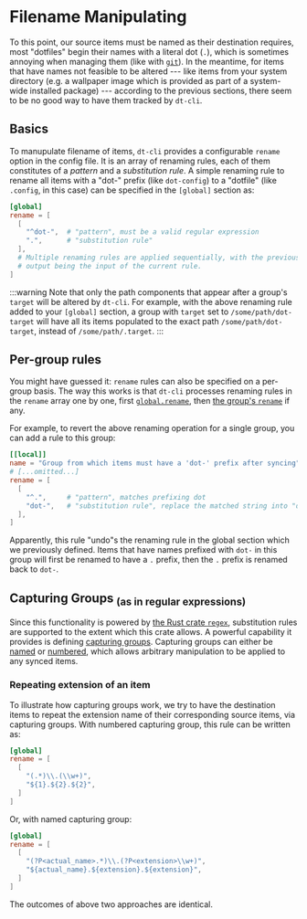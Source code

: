 # Filename Manipulating

To this point, our source items must be named as their destination requires,
most "dotfiles" begin their names with a literal dot (`.`), which is sometimes
annoying when managing them (like with [`git`]).  In the meantime, for items
that have names not feasible to be altered --- like items from your system
directory (e.g. a wallpaper image which is provided as part of a system-wide
installed package) --- according to the previous sections, there seem to be no
good way to have them tracked by `dt-cli`.

## Basics

To manupulate filename of items, `dt-cli` provides a configurable `rename`
option in the config file.  It is an array of renaming rules, each of them
constitutes of a _pattern_ and a _substitution rule_.  A simple renaming rule
to rename all items with a "dot-" prefix (like `dot-config`) to a "dotfile"
(like `.config`, in this case) can be specified in the `[global]` section as:

```toml
[global]
rename = [
  [
    "^dot-",  # "pattern", must be a valid regular expression
    ".",      # "substitution rule"
  ],
  # Multiple renaming rules are applied sequentially, with the previous rule's
  # output being the input of the current rule.
]
```

:::warning
Note that only the path components that appear after a group's `target` will
be altered by `dt-cli`.  For example, with the above renaming rule added to
your `[global]` section, a group with `target` set to `/some/path/dot-target`
will have all its items populated to the exact path `/some/path/dot-target`,
instead of `/some/path/.target`.
:::

## Per-group rules

You might have guessed it: `rename` rules can also be specified on a per-group
basis.  The way this works is that `dt-cli` processes renaming rules in the
`rename` array one by one, first [`global.rename`], then [the group's `rename`]
if any.

For example, to revert the above renaming operation for a single group, you
can add a rule to this group:

```toml
[[local]]
name = "Group from which items must have a 'dot-' prefix after syncing"
# [...omitted...]
rename = [
  [
    "^.",     # "pattern", matches prefixing dot
    "dot-",   # "substitution rule", replace the matched string into "dot-"
  ],
]
```

Apparently, this rule "undo"s the renaming rule in the global section which we
previously defined.  Items that have names prefixed with `dot-` in this group
will first be renamed to have a `.` prefix, then the `.` prefix is renamed
back to `dot-`.

## Capturing Groups <sub>(as in regular expressions)</sub>

Since this functionality is powered by [the Rust crate `regex`], substitution
rules are supported to the extent which this crate allows.  A powerful
capability it provides is defining [capturing groups].  Capturing groups can
either be [named] or [numbered], which allows arbitrary manipulation to be
applied to any synced items.

### Repeating extension of an item

To illustrate how capturing groups work, we try to have the destination items
to repeat the extension name of their corresponding source items, via
capturing groups.  With numbered capturing group, this rule can be written as:

```toml
[global]
rename = [
  [
    "(.*)\\.(\\w+)",
    "${1}.${2}.${2}",
  ]
]
```

Or, with named capturing group:

```toml
[global]
rename = [
  [
    "(?P<actual_name>.*)\\.(?P<extension>\\w+)",
    "${actual_name}.${extension}.${extension}",
  ]
]
```

The outcomes of above two approaches are identical.

[`git`]: https://git-scm.com/doc
[`global.rename`]: /config/key-references#rename
[the group's `rename`]: /config/key-references#rename-1
[the Rust crate `regex`]: https://docs.rs/regex/latest/regex/

[capturing groups]: https://www.regular-expressions.info/refcapture.html
[named]: https://www.regular-expressions.info/named.html
[numbered]: https://www.regular-expressions.info/brackets.html
